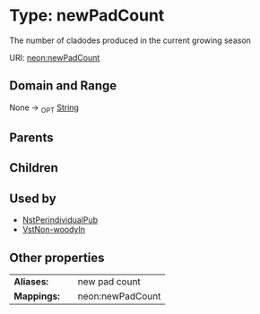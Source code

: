 
# Type: newPadCount


The number of cladodes produced in the current growing season

URI: [neon:newPadCount](https://data.neonscience.org/newPadCount)


## Domain and Range

None ->  <sub>OPT</sub> [String](types/String.md)

## Parents


## Children


## Used by

 * [NstPerindividualPub](NstPerindividualPub.md)
 * [VstNon-woodyIn](VstNon-woodyIn.md)

## Other properties

|  |  |  |
| --- | --- | --- |
| **Aliases:** | | new pad count |
| **Mappings:** | | neon:newPadCount |

